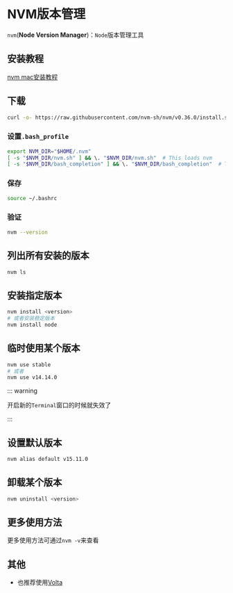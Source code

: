 
# NVM版本管理

`nvm`(**Node Version Manager**)：`Node`版本管理工具

## 安装教程

[nvm mac安装教程](https://github.com/nvm-sh/nvm#troubleshooting-on-macos)

## 下载

```sh
curl -o- https://raw.githubusercontent.com/nvm-sh/nvm/v0.36.0/install.sh | bash
```

### 设置`.bash_profile`

```sh
export NVM_DIR="$HOME/.nvm"
[ -s "$NVM_DIR/nvm.sh" ] && \. "$NVM_DIR/nvm.sh"  # This loads nvm
[ -s "$NVM_DIR/bash_completion" ] && \. "$NVM_DIR/bash_completion"  # This loads nvm bash_completion
```

### 保存

```sh
source ~/.bashrc
```

### 验证

```sh
nvm --version
```

## 列出所有安装的版本

```sh
nvm ls
```

## 安装指定版本

```sh
nvm install <version>
# 或者安装稳定版本
nvm install node
```

## 临时使用某个版本

```sh
nvm use stable
# 或者
nvm use v14.14.0
```

::: warning

开启新的`Terminal`窗口的时候就失效了

:::

## 设置默认版本

```sh
nvm alias default v15.11.0 
```

## 卸载某个版本

```sh
nvm uninstall <version>
```

## 更多使用方法

更多使用方法可通过`nvm -v`来查看

## 其他

- 也推荐使用[Volta](https://volta.sh/)